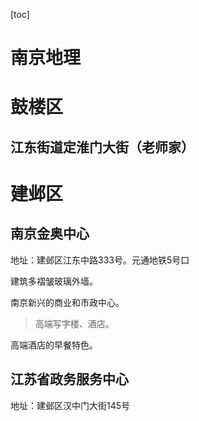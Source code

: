 [toc]





# 南京地理



# 鼓楼区







## 江东街道定淮门大街（老师家）





# 建邺区



## 南京金奥中心

地址：建邺区江东中路333号。元通地铁5号口



建筑多褶皱玻璃外墙。

南京新兴的商业和市政中心。



> 高端写字楼、酒店。

高端酒店的早餐特色。

## 江苏省政务服务中心

地址：建邺区汉中门大街145号